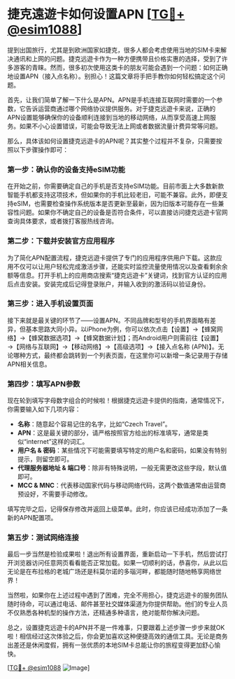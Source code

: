 # 捷克遠遊卡如何设置APN [[TG💪+ @esim1088](https://t.me/s/esim1088)]

提到出国旅行，尤其是到欧洲国家如捷克，很多人都会考虑使用当地的SIM卡来解决通讯和上网的问题。捷克远遊卡作为一种方便携带且价格实惠的选择，受到了许多游客的青睐。然而，很多初次使用这类卡的朋友可能会遇到一个问题：如何正确地设置APN（接入点名称）。别担心！这篇文章将手把手教你如何轻松搞定这个问题。

首先，让我们简单了解一下什么是APN。APN是手机连接互联网时需要的一个参数，它告诉运营商通过哪个网络协议提供服务。对于捷克远遊卡来说，正确的APN设置能够确保你的设备顺利连接到当地的移动网络，从而享受高速上网服务。如果不小心设置错误，可能会导致无法上网或者数据流量计费异常等问题。

那么，具体该如何设置捷克远遊卡的APN呢？其实整个过程并不复杂，只需要按照以下步骤操作即可：

### 第一步：确认你的设备支持eSIM功能

在开始之前，你需要确定自己的手机是否支持eSIM功能。目前市面上大多数新款智能手机都支持这项技术，但如果你的手机比较老旧，可能不兼容。此外，即便支持eSIM，也需要检查操作系统版本是否更新至最新，因为旧版本可能存在一些兼容性问题。如果你不确定自己的设备是否符合条件，可以直接访问捷克远遊卡官网查询具体要求，或者拨打客服热线咨询。

### 第二步：下载并安装官方应用程序

为了简化APN配置流程，捷克远遊卡提供了专门的应用程序供用户下载。这款应用不仅可以让用户轻松完成激活步骤，还能实时监控流量使用情况以及查看剩余余额等信息。打开手机上的应用商店搜索“捷克远遊卡”关键词，找到官方认证的应用后点击安装。安装完成后记得登录账户，并输入收到的激活码以验证身份。

### 第三步：进入手机设置页面

接下来就是最关键的环节了——设置APN。不同品牌和型号的手机界面略有差异，但基本思路大同小异。以iPhone为例，你可以依次点击【设置】→【蜂窝网络】→【蜂窝数据选项】→【蜂窝数据计划】；而Android用户则需前往【设置】→【网络与互联网】→【移动网络】→【高级选项】→【接入点名称 (APN)】。无论哪种方式，最终都会跳转到一个列表页面，在这里你可以新增一条记录用于存储APN相关信息。

### 第四步：填写APN参数

现在轮到填写字母数字组合的时候啦！根据捷克远遊卡提供的指南，通常情况下，你需要输入如下几项内容：
- **名称**：随意起个容易记住的名字，比如“Czech Travel”。
- **APN**：这是最关键的部分，请严格按照官方给出的标准填写，通常是类似“internet”这样的词汇。
- **用户名 & 密码**：某些情况下可能需要填写特定的用户名和密码，如果没有特别提示，则留空即可。
- **代理服务器地址 & 端口号**：除非有特殊说明，一般无需更改这些字段，默认值即可。
- **MCC & MNC**：代表移动国家代码与移动网络代码，这两个数值通常由运营商预设好，不需要手动修改。

填写完毕之后，记得保存修改并返回上级菜单。此时，你应该已经成功添加了一条新的APN配置项。

### 第五步：测试网络连接

最后一步当然是检验成果啦！退出所有设置界面，重新启动一下手机，然后尝试打开浏览器访问任意网页看看能否正常加载。如果一切顺利的话，恭喜你，从此以后无论是在布拉格的老城广场还是科莫尔诺的多瑙河畔，都能随时随地畅享网络世界！

当然啦，如果你在上述过程中遇到了困难，完全不用担心，捷克远遊卡的服务团队随时待命，可以通过电话、邮件甚至社交媒体渠道为你提供帮助。他们的专业人员不仅熟悉各种机型的操作方法，还精通多种语言，绝对能帮你解决问题。

总之，设置捷克远遊卡的APN并不是一件难事，只要跟着上述步骤一步步来就OK啦！相信经过这次体验之后，你会更加喜欢这种便捷高效的通信工具。无论是商务出差还是休闲度假，拥有一张优质的本地SIM卡总能让你的旅程变得更加舒心愉快。

[[TG💪+ @esim1088](https://t.me/s/esim1088) ![Image](https://i.postimg.cc/4NQfJmqS/Snipaste-2025-05-13-00-14-12.png)]